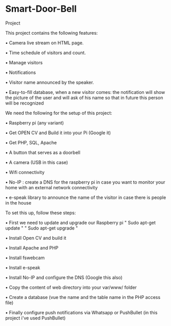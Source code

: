# Smart-Door-Bell
Project

This project contains the following features:

•	Camera live stream on HTML page.

•	Time schedule of visitors and count.

•	Manage visitors

•	Notifications

•	Visitor name announced by the speaker.

•	Easy-to-fill database, when a new visitor comes: the notification will show the picture of the user and will ask of his name so that in future this person will be recognized


We need the following for the setup of this project:

•	Raspberry pi (any variant)

•	Get OPEN CV and Build it into your Pi (Google it)

•	Get PHP, SQL, Apache

•	A button that serves as a doorbell

•	A camera (USB in this case)

•	Wifi connectivity

•	No-IP : create a DNS for the raspberry pi in case you want to monitor your home with an external network connectivity

•	e-speak library to announce the name of the visitor in case there is people in the house


To set this up, follow these steps:

•	First we need to update and upgrade our Raspberry pi " Sudo apt-get update " " Sudo apt-get upgrade "

•	Install Open CV and build it

•	Install Apache and PHP

•	Install fswebcam

•	Install e-speak

•	Install No-IP and configure the DNS (Google this also)

•	Copy the content of web directory into your var/www/ folder

•	Create a database (vue the name and the table name in the PHP access file)

•	Finally configure push notifications via Whatsapp or PushBullet (in this project i've used PushBullet)

